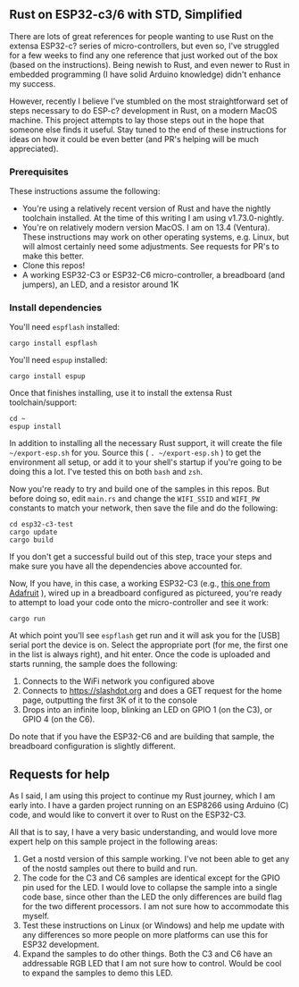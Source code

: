 
## Rust on ESP32-c3/6 with STD, Simplified

There are lots of great references for people wanting to use Rust on the extensa ESP32-c? series of micro-controllers, but even so, I've struggled for a few weeks to find any one reference that just worked out of the box (based on the instructions). Being newish to Rust, and even newer to Rust in embedded programming (I have solid Arduino knowledge) didn't enhance my success.

However, recently I believe I've stumbled on the most straightforward set of steps necessary to do ESP-c? development in Rust, on a modern MacOS machine. This project attempts to lay those steps out in the hope that someone else finds it useful. Stay tuned to the end of these instructions for ideas on how it could be even better (and PR's helping will be much appreciated).

### Prerequisites

These instructions assume the following:

* You're using a relatively recent version of Rust and have the nightly toolchain installed. At the time of this writing I am using v1.73.0-nightly.
* You're on relatively modern version MacOS. I am on 13.4 (Ventura). These instructions may work on other operating systems, e.g. Linux, but will almost certainly need some adjustments. See requests for PR's to make this better.
* Clone this repos!
* A working ESP32-C3 or ESP32-C6 micro-controller, a breadboard (and jumpers), an LED, and a resistor around 1K

### Install dependencies

You'll need `espflash` installed:

```
cargo install espflash
```

You'll need `espup` installed:

```
cargo install espup
```

Once that finishes installing, use it to install the extensa Rust toolchain/support:

```
cd ~
espup install
```

In addition to installing all the necessary Rust support, it will create the file `~/export-esp.sh` for you. Source this ( `. ~/export-esp.sh` ) to get the environment all setup, or add it to your shell's startup if you're going to be doing this a lot. I've tested this on both `bash` and `zsh`.

Now you're ready to try and build one of the samples in this repos. But before doing so, edit `main.rs` and change the `WIFI_SSID` and `WIFI_PW` constants to match your network, then save the file and do the following:

```
cd esp32-c3-test
cargo update
cargo build
```

If you don't get a successful build out of this step, trace your steps and make sure you have all the dependencies above accounted for.

Now, If you have, in this case, a working ESP32-C3 (e.g., [this one from Adafruit](https://www.adafruit.com/product/5337) ), wired up in a breadboard configured as pictureed, you're ready to attempt to load your code onto the micro-controller and see it work:

```
cargo run
```

At which point you'll see `espflash` get run and it will ask you for the [USB] serial port the device is on. Select the appropriate port (for me, the first one in the list is always right), and hit enter. Once the code is uploaded and starts running, the sample does the following:

1. Connects to the WiFi network you configured above
2. Connects to https://slashdot.org and does a GET request for the home page, outputting the first 3K of it to the console
3. Drops into an infinite loop, blinking an LED on GPIO 1 (on the C3), or GPIO 4 (on the C6).

Do note that if you have the ESP32-C6 and are building that sample, the breadboard configuration is slightly different.

## Requests for help

As I said, I am using this project to continue my Rust journey, which I am early into. I have a garden project running on an ESP8266 using Arduino (C) code, and would like to convert it over to Rust on the ESP32-C3. 

All that is to say, I have a very basic understanding, and would love more expert help on this sample project in the following areas:

1. Get a nostd version of this sample working. I've not been able to get any of the nostd samples out there to build and run.
1. The code for the C3 and C6 samples are identical except for the GPIO pin used for the LED. I would love to collapse the sample into a single code base, since other than the LED the only differences are build flag for the two different processors. I am not sure how to accommodate this myself.
2. Test these instructions on Linux (or Windows) and help me update with any differences so more people on more platforms can use this for ESP32 development.
3. Expand the samples to do other things. Both the C3 and C6 have an addressable RGB LED that I am not sure how to control. Would be cool to expand the samples to demo this LED.

